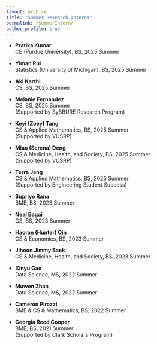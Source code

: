 ```yaml
---
layout: archive
title: "Summer Research Interns"
permalink: /SummerIntern/
author_profile: true
---
```

- **Pratika Kumar**  
  CE (Purdue University), BS, 2025 Summer

- **Yiman Rui**  
  Statistics (University of Michigan), BS, 2025 Summer
  
- **Aki Karthi**  
  CS, BS, 2025 Summer
  
- **Melanie Fernandez**  
  CS, BS, 2025 Summer   
  (Supported by SyBBURE Research Program)
  
- **Keyi (Zoey) Tang**  
  CS & Applied Mathematics, BS, 2025 Summer  
  (Supported by VUSRP)

- **Miao (Serena) Deng**  
  CS & Medicine, Health, and Society, BS, 2025 Summer    
  (Supported by VUSRP)

- **Terra Jang**  
  CS & Applied Mathematics, BS, 2025 Summer    
  (Supported by Engineering Student Success)
  
- **Supriyo Rana**  
  BME, BS, 2023 Summer

- **Neal Bagai**  
  CS, BS, 2023 Summer

- **Haoran (Hunter) Qin**  
  CS & Economics, BS, 2023 Summer

- **Jihoon Jimmy Baek**  
  CS & Medicine, Health, and Society, BS, 2023 Summer

- **Xinyu Gao**  
  Data Science, MS, 2022 Summer

- **Muwen Zhan**  
  Data Science, MS, 2022 Summer

- **Cameron Pirozzi**  
  BME & CS & Mathematics, BS, 2022 Summer

- **Georgia Reed Cooper**  
  BME, BS, 2021 Summer   
  (Supported by Clark Scholars Program)

